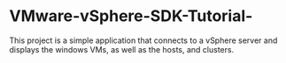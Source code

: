 # VMware-vSphere-SDK-Tutorial-
This project is a simple application that connects to a vSphere server and displays the windows VMs, as well as the hosts, and clusters. 
